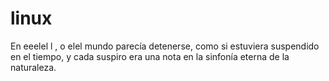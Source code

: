 # linux
En eeelel l , o elel mundo parecía detenerse, como si estuviera suspendido en el tiempo, y cada suspiro era una nota en la sinfonía eterna de la naturaleza.
